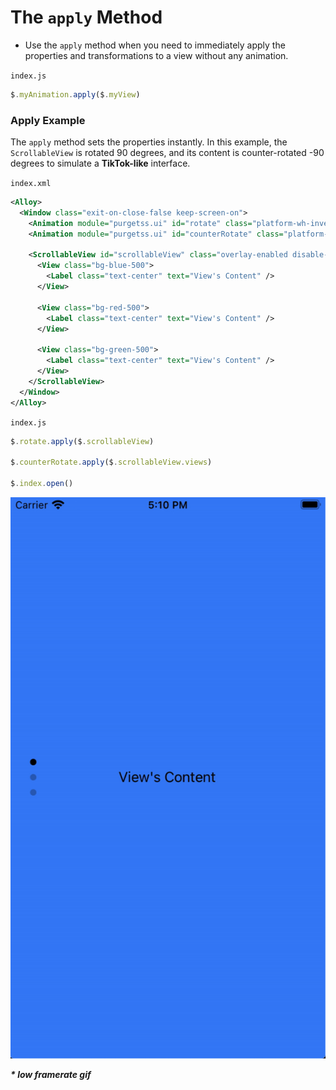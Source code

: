 # The `apply` Method

- Use the `apply` method when you need to immediately apply the properties and transformations to a view without any animation.

`index.js`
```javascript
$.myAnimation.apply($.myView)
```

### Apply Example
The `apply` method sets the properties instantly. In this example, the `ScrollableView` is rotated 90 degrees, and its content is counter-rotated -90 degrees to simulate a **TikTok-like** interface.

`index.xml`
```xml
<Alloy>
  <Window class="exit-on-close-false keep-screen-on">
    <Animation module="purgetss.ui" id="rotate" class="platform-wh-inverted rotate-90" />
    <Animation module="purgetss.ui" id="counterRotate" class="platform-wh -rotate-90" />

    <ScrollableView id="scrollableView" class="overlay-enabled disable-bounce paging-control-alpha-100 scrolling-enabled show-paging-control paging-control-h-14 paging-control-on-top-false paging-control-transparent page-indicator-(rgba(0,0,0,0.24)) current-page-indicator-(rgba(0,0,0,1))">
      <View class="bg-blue-500">
        <Label class="text-center" text="View's Content" />
      </View>

      <View class="bg-red-500">
        <Label class="text-center" text="View's Content" />
      </View>

      <View class="bg-green-500">
        <Label class="text-center" text="View's Content" />
      </View>
    </ScrollableView>
  </Window>
</Alloy>
```

`index.js`
```javascript
$.rotate.apply($.scrollableView)

$.counterRotate.apply($.scrollableView.views)

$.index.open()
```

![TikTok Like Animations](../images/tiktok-like.gif)

***\* low framerate gif***
